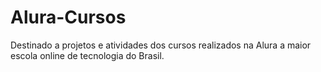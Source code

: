 # Alura-Cursos
Destinado a projetos e atividades dos cursos realizados na Alura a maior escola online de tecnologia do Brasil.
